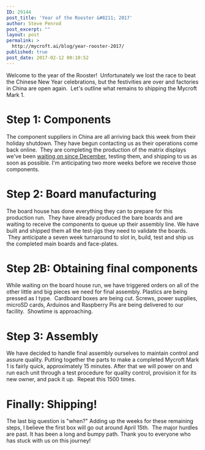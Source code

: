 ```yaml
---
ID: 29144
post_title: 'Year of the Rooster &#8211; 2017'
author: Steve Penrod
post_excerpt: ""
layout: post
permalink: >
  http://mycroft.ai/blog/year-rooster-2017/
published: true
post_date: 2017-02-12 00:10:52
---
```

Welcome to the year of the Rooster!  Unfortunately we lost the race to beat the Chinese New Year celebrations, but the festivities are over and factories in China are open again.  Let's outline what remains to shipping the Mycroft Mark 1.
<h1>Step 1: Components</h1>
The component suppliers in China are all arriving back this week from their holiday shutdown. They have begun contacting us as their operations come back online.  They are completing the production of the matrix displays we've been <a href="https://mycroft.ai/the-good-the-bad-and-the-ugly-shipping-update/">waiting on since December</a>, testing them, and shipping to us as soon as possible. I'm anticipating two more weeks before we receive those components.
<h1>Step 2: Board manufacturing</h1>
The board house has done everything they can to prepare for this production run.  They have already produced the bare boards and are waiting to receive the components to queue up their assembly line. We have built and shipped them all the test-jigs they need to validate the boards.  They anticipate a seven week turnaround to slot in, build, test and ship us the completed main boards and face-plates.
<h1>Step 2B: Obtaining final components</h1>
While waiting on the board house run, we have triggered orders on all of the other little and big pieces we need for final assembly. Plastics are being pressed as I type.  Cardboard boxes are being cut. Screws, power supplies, microSD cards, Arduinos and Raspberry Pis are being delivered to our facility.  Showtime is approaching.
<h1>Step 3: Assembly</h1>
We have decided to handle final assembly ourselves to maintain control and assure quality. Putting together the parts to make a completed Mycroft Mark 1 is fairly quick, approximately 15 minutes. After that we will power on and run each unit through a test procedure for quality control, provision it for its new owner, and pack it up.  Repeat this 1500 times.
<h1>Finally: Shipping!</h1>
The last big question is "when?" Adding up the weeks for these remaining steps, I believe the first box will go out around April 15th.  The major hurdles are past. It has been a long and bumpy path. Thank you to everyone who has stuck with us on this journey!